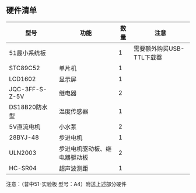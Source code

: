 ## 硬件清单

|型号|功能|数量|注意|
|----|----|----|---|
|51最小系统板| |1|需要额外购买USB-TTL下载器|
|STC89C52|单片机|1|
|LCD1602|显示屏|1|
|JQC-3FF-S-Z-5V|继电器|2|
|DS18B20防水型|温度传感器|1|
|5V直流电机|小水泵|2|
|28BYJ-48|步进电机|1|
|ULN2003|步进电机驱动板、继电器驱动板|2|
|HC-SR04|超声波测距|1|   

注意：（普中51-实验板 型号：A4）附送上述部分硬件
